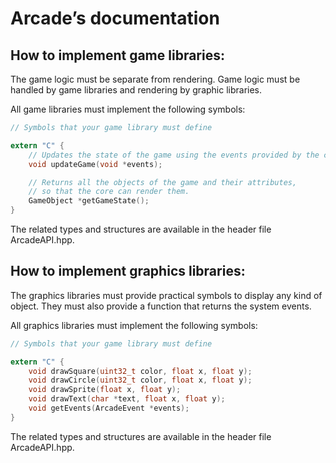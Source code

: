 # Arcade’s documentation


## How to implement game libraries:

The game logic must be separate from rendering.
Game logic must be handled by game libraries and rendering by graphic libraries.

All game libraries must implement the following symbols:

    
```c
// Symbols that your game library must define

extern "C" {
    // Updates the state of the game using the events provided by the core
    void updateGame(void *events);

    // Returns all the objects of the game and their attributes,
    // so that the core can render them.
    GameObject *getGameState();
}
```

The related types and structures are available in the header file ArcadeAPI.hpp.


## How to implement graphics libraries:

The graphics libraries must provide practical symbols to display any kind of object.
They must also provide a function that returns the system events.

All graphics libraries must implement the following symbols:

```c
// Symbols that your game library must define

extern "C" {
    void drawSquare(uint32_t color, float x, float y);
    void drawCircle(uint32_t color, float x, float y);
    void drawSprite(float x, float y);
    void drawText(char *text, float x, float y);
    void getEvents(ArcadeEvent *events);
}
```

The related types and structures are available in the header file ArcadeAPI.hpp.
